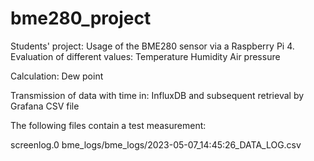 # bme280_project
Students' project:
Usage of the BME280 sensor via a Raspberry Pi 4.
Evaluation of different values:
Temperature
Humidity
Air pressure

Calculation:
Dew point

Transmission of data with time in:
InfluxDB and subsequent retrieval by Grafana
CSV file

The following files contain a test measurement:

screenlog.0
bme_logs/bme_logs/2023-05-07_14:45:26_DATA_LOG.csv
